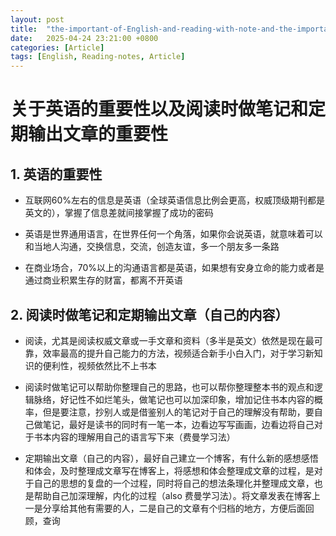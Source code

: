 ```yaml
---
layout: post
title:  "the-important-of-English-and-reading-with-note-and-the-important-of-output-article-regularly"
date:   2025-04-24 23:21:00 +0800
categories: [Article]
tags: [English, Reading-notes, Article]
---
```

# 关于英语的重要性以及阅读时做笔记和定期输出文章的重要性

## 1. 英语的重要性

- 互联网60%左右的信息是英语（全球英语信息比例会更高，权威顶级期刊都是英文的），掌握了信息差就间接掌握了成功的密码

- 英语是世界通用语言，在世界任何一个角落，如果你会说英语，就意味着可以和当地人沟通，交换信息，交流，创造友谊，多一个朋友多一条路

- 在商业场合，70%以上的沟通语言都是英语，如果想有安身立命的能力或者是通过商业积累生存的财富，都离不开英语

## 2. 阅读时做笔记和定期输出文章（自己的内容）

- 阅读，尤其是阅读权威文章或一手文章和资料（多半是英文）依然是现在最可靠，效率最高的提升自己能力的方法，视频适合新手小白入门，对于学习新知识的便利性，视频依然比不上书本

- 阅读时做笔记可以帮助你整理自己的思路，也可以帮你整理整本书的观点和逻辑脉络，好记性不如烂笔头，做笔记也可以加深印象，增加记住书本内容的概率，但是要注意，抄别人或是借鉴别人的笔记对于自己的理解没有帮助，要自己做笔记，最好是读书的同时有一笔一本，边看边写写画画，边看边将自己对于书本内容的理解用自己的语言写下来（费曼学习法）

- 定期输出文章（自己的内容），最好自己建立一个博客，有什么新的感想感悟和体会，及时整理成文章写在博客上，将感想和体会整理成文章的过程，是对于自己的思想的复盘的一个过程，同时将自己的想法条理化并整理成文章，也是帮助自己加深理解，内化的过程（also 费曼学习法）。将文章发表在博客上一是分享给其他有需要的人，二是自己的文章有个归档的地方，方便后面回顾，查询
